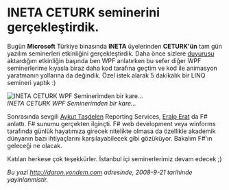 # INETA CETURK seminerini gerçekleştirdik.
Bugün **Microsoft** Türkiye binasında **INETA** üyelerinden
**CETURK'ün** tam gün yazılım seminerleri etkinliğini gerçekleştirdik.
Daha önce sizlere
[duyurusu](http://daron.yondem.com/tr/post/06b8d9ad-1692-4bb6-a081-6d936031e8d2)
aktardığım etkinliğin başında ben WPF anlatırken bu sefer diğer WPF
seminerlerime kıyasla biraz daha kod tarafına geçtim ve kod ile
animasyon yaratmanın yollarına da değindik. Özel istek alarak 5
dakikalık bir LINQ semineri yaptık :)

![INETA CETURK WPF Seminerimden bir
kare...](media/INETA_CETURK_seminerini_gerceklestirdik/20092008_1.jpg)\
*INETA CETURK WPF Seminerimden bir kare...*

Sonrasında sevgili [Aykut Taşdelen](http://www.aykuttasdelen.net/)
Reporting Services, [Eralp Erat](http://www.eralperat.com/) da F\#
anlattı. F\# sunumu gerçekten ilginçti. F\# web development veya
winforms tarafında günlük hayatımıza girecek nitelikte olmasa da
özellikle akademik dünyanın bazı ihtiyaçlarını karşılayabilecek gibi
gözüküyor. Bakalım F\#'ın geleceği ne olacak.

Katılan herkese çok teşekkürler. İstanbul içi seminerlerimiz devam
edecek ;)



*Bu yazi http://daron.yondem.com adresinde, 2008-9-21 tarihinde yayinlanmistir.*
